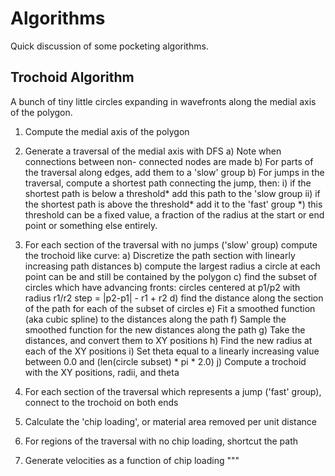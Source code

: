 # Algorithms

Quick discussion of some pocketing algorithms.


## Trochoid Algorithm

A bunch of tiny little circles expanding in wavefronts along
the medial axis of the polygon.

1) Compute the medial axis of the polygon

2) Generate a traversal of the medial axis with DFS
    a) Note when connections between non- connected nodes are made
    b) For parts of the traversal along edges, add them to a
       'slow' group
    b) For jumps in the traversal, compute a shortest path
       connecting the jump, then:
        i)  if the shortest path is below a threshold*
            add this path to the 'slow group
        ii) if the shortest path is above the threshold*
            add it to the 'fast' group
        *)  this threshold can be a fixed value, a fraction of
            the radius at the start or end point or something else
            entirely.

3) For each section of the traversal with no jumps ('slow' group)
   compute the trochoid like curve:
    a) Discretize the path section with linearly increasing
       path distances
    b) compute the largest radius a circle at each point can be
       and still be contained by the polygon
    c) find the subset of circles which have advancing fronts:
       circles centered at p1/p2 with radius r1/r2
       step = |p2-p1| - r1 + r2
    d) find the distance along the section of the path for each of
       the subset of circles
    e) Fit a smoothed function (aka cubic spline) to the distances
       along the path
    f) Sample the smoothed function for the new distances along
       the path
    g) Take the distances, and convert them to XY positions
    h) Find the new radius at each of the XY positions
        i) Set theta equal to a linearly increasing value between
           0.0 and (len(circle subset) * pi * 2.0)
        j) Compute a trochoid with the XY positions, radii, and theta

4) For each section of the traversal which represents a jump ('fast' group),
   connect to the trochoid on both ends
5) Calculate the 'chip loading', or material area removed per unit distance
6) For regions of the traversal with no chip loading, shortcut the path
7) Generate velocities as a function of chip loading
"""


